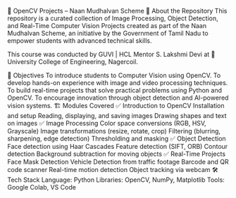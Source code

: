 🎥 OpenCV Projects – Naan Mudhalvan Scheme
📌 About the Repository
This repository is a curated collection of Image Processing, Object Detection, and Real-Time Computer Vision Projects created as part of the Naan Mudhalvan Scheme, an initiative by the Government of Tamil Nadu to empower students with advanced technical skills.

This course was conducted by GUVI | HCL Mentor S. Lakshmi Devi at
🏫 University College of Engineering, Nagercoil.

🚀 Objectives
To introduce students to Computer Vision using OpenCV.
To develop hands-on experience with image and video processing techniques.
To build real-time projects that solve practical problems using Python and OpenCV.
To encourage innovation through object detection and AI-powered vision systems.
🏗️ Modules Covered
✅ Introduction to OpenCV
Installation and setup
Reading, displaying, and saving images
Drawing shapes and text on images
✅ Image Processing
Color space conversions (RGB, HSV, Grayscale)
Image transformations (resize, rotate, crop)
Filtering (blurring, sharpening, edge detection)
Thresholding and masking
✅ Object Detection
Face detection using Haar Cascades
Feature detection (SIFT, ORB)
Contour detection
Background subtraction for moving objects
✅ Real-Time Projects
Face Mask Detection
Vehicle Detection from traffic footage
Barcode and QR code scanner
Real-time motion detection
Object tracking via webcam
🛠️ Tech Stack
Language: Python
Libraries: OpenCV, NumPy, Matplotlib
Tools:  Google Colab, VS Code
